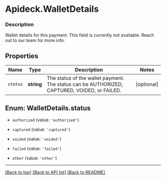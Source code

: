 # Apideck.WalletDetails

### Description

Wallet details for this payment. This field is currently not available. Reach out to our team for more info.

## Properties
Name | Type | Description | Notes
------------ | ------------- | ------------- | -------------
`status` | **string** | The status of the wallet payment. The status can be AUTHORIZED, CAPTURED, VOIDED, or FAILED. | [optional] 





<a name="WalletDetailsStatus"></a>
## Enum: WalletDetails.status


* `authorized` (value: `'authorized'`)

* `captured` (value: `'captured'`)

* `voided` (value: `'voided'`)

* `failed` (value: `'failed'`)

* `other` (value: `'other'`)




---

[[Back to top]](#) [[Back to API list]](../../../../README.md#documentation-for-api-endpoints) [[Back to README]](../../../../README.md)


